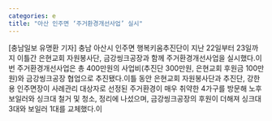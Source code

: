 ```yaml
---
categories: e
title: "아산 인주면 ‘주거환경개선사업’ 실시"
---
```

[충남일보 유명환 기자] 충남 아산시 인주면 행복키움추진단이 지난 22일부터 23일까지 이틀간 은현교회 자원봉사단, 금강씽크공장과 함께 주거환경개선사업을 실시했다.이번 주거환경개선사업은 총 400만원의 사업비(추진단 300만원, 은현교회 후원금 100만원)와 금강씽크공장 협업으로 추진됐다.이틀 동안 은현교회 자원봉사단과 추진단, 강한용 인주면장이 사례관리 대상자로 선정된 주거환경이 매우 취약한 4가구를 방문해 노후 보일러와 싱크대 철거 및 청소, 정리에 나섰으며, 금강씽크공장의 후원이 더해져 싱크대 3대와 보일러 1대를 교체했다.이